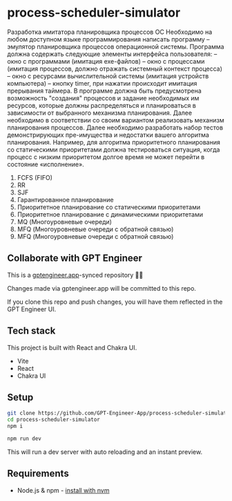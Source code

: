 # process-scheduler-simulator

Разработка имитатора планировщика процессов ОС
Необходимо на любом доступном языке программирования написать программу – 
эмулятор планировщика процессов операционной системы. Программа должна 
содержать следующие элементы интерфейса пользователя:
– окно с программами (имитация exe-файлов)
– окно с процессами (имитация процессов, должно отражать системный контекст 
процесса)
– окно с ресурсами вычислительной системы (имитация устройств компьютера)
– кнопку timer, при нажатии происходит имитация прерывания таймера.
В программе должна быть предусмотрена возможность "создания" процессов и 
задание необходимых им ресурсов, которые должны распределяться и 
планироваться в зависимости от выбранного механизма планирования.
Далее необходимо в соответствии со своим вариантом реализовать механизм 
планирования процессов.
Далее необходимо разработать набор тестов демонстрирующих пре-имущества и 
недостатки вашего алгоритма планирования. Например, для алгоритма 
приоритетного планирования со статическими приоритетами должна тестироваться 
ситуация, когда процесс с низким приоритетом долгое время не может перейти в 
состояние «исполнение».
1) FCFS (FIFO)
2) RR
3) SJF
4) Гарантированное планирование
5) Приоритетное планирование со статическими приоритетами
6) Приоритетное планирование с динамическими приоритетами
7) MQ (Многоуровневые очереди)
8) MFQ (Многоуровневые очереди с обратной связью)
9) MFQ (Многоуровневые очереди с обратной связью)

## Collaborate with GPT Engineer

This is a [gptengineer.app](https://gptengineer.app)-synced repository 🌟🤖

Changes made via gptengineer.app will be committed to this repo.

If you clone this repo and push changes, you will have them reflected in the GPT Engineer UI.

## Tech stack

This project is built with React and Chakra UI.

- Vite
- React
- Chakra UI

## Setup

```sh
git clone https://github.com/GPT-Engineer-App/process-scheduler-simulator.git
cd process-scheduler-simulator
npm i
```

```sh
npm run dev
```

This will run a dev server with auto reloading and an instant preview.

## Requirements

- Node.js & npm - [install with nvm](https://github.com/nvm-sh/nvm#installing-and-updating)
